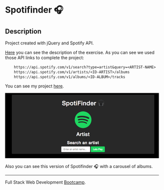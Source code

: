 # Spotifinder 🎧 #

## Description ##

Project created with jQuery and Spotify API.

[Here](https://github.com/juanmaguitar/exercises-javascript/tree/master/04-jquery-spotify-API) you can see the description of the exercise. 
As you can see we used those API links to complete the project:

```
    https://api.spotify.com/v1/search?type=artist&query=<ARTIST-NAME>
    https://api.spotify.com/v1/artists/<ID-ARTIST>/albums
    https://api.spotify.com/v1/albums/<ID-ALBUM>/tracks
```

 You can see my project [here](https://sernalab.github.io/spotifinder-jquery/).

![Snapshot](https://github.com/sernalab/spotifinder-jquery/blob/master/img/home.png)

Also you can see this version of Spotifinder 🎧 with a carousel of albums.

-----

Full Stack Web Development [Bootcamp](http://www.skylabcoders.com/es/).